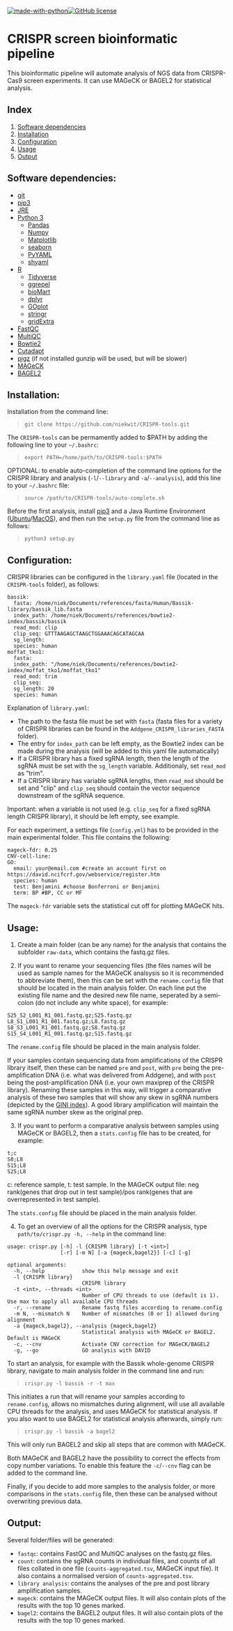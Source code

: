 [![made-with-python](https://img.shields.io/badge/Made%20with-Python-1f425f.svg)](https://www.python.org/)[![GitHub license](https://img.shields.io/github/license/Naereen/StrapDown.js.svg)](https://github.com/niekwit/CRISPR-tools/blob/master/LICENSE)

# CRISPR screen bioinformatic pipeline

This bioinformatic pipeline will automate analysis of NGS data from CRISPR-Cas9 screen experiments. It can use MAGeCK or BAGEL2 for statistical analysis.


## Index

1. [Software dependencies](https://github.com/niekwit/CRISPR-tools#software-dependencies)
2. [Installation](https://github.com/niekwit/CRISPR-tools#installation)
3. [Configuration](https://github.com/niekwit/CRISPR-tools#configuration)
4. [Usage](https://github.com/niekwit/CRISPR-tools#usage)
5. [Output](https://github.com/niekwit/CRISPR-tools#output)

## Software dependencies:

- [git](https://git-scm.com/)
- [pip3](https://stackoverflow.com/questions/6587507/how-to-install-pip-with-python-3)
- [JRE](https://ubuntu.com/tutorials/install-jre#1-overview)
- [Python 3](https://www.python.org/)
	- [Pandas](https://pandas.pydata.org/)
	- [Numpy](https://numpy.org/)
	- [Matplotlib](https://matplotlib.org/stable/index.html)
	- [seaborn](https://seaborn.pydata.org/index.html)
	- [PyYAML](https://pyyaml.org/)
	- [shyaml](https://pypi.org/project/shyaml/)
- [R](https://www.r-project.org/)
	- [Tidyverse](https://www.tidyverse.org/)
	- [ggrepel](https://www.rdocumentation.org/packages/ggrepel/versions/0.9.1)
	- [bioMart](https://bioconductor.org/packages/release/bioc/html/biomaRt.html)
	- [dplyr](https://www.rdocumentation.org/packages/dplyr/versions/0.7.8)
	- [GOplot](https://wencke.github.io/)
	- [stringr](https://www.rdocumentation.org/packages/stringr/versions/1.4.0)
	- [gridExtra](https://cran.r-project.org/web/packages/gridExtra/)
- [FastQC](https://www.bioinformatics.babraham.ac.uk/projects/fastqc/)
- [MultiQC](https://multiqc.info/)
- [Bowtie2](http://bowtie-bio.sourceforge.net/bowtie2/index.shtml)
- [Cutadapt](https://cutadapt.readthedocs.io/en/stable/)
- [pigz](https://zlib.net/pigz/) (if not installed gunzip will be used, but will be slower)
- [MAGeCK](https://sourceforge.net/p/mageck/wiki/Home/)
- [BAGEL2](https://github.com/hart-lab/bagel)

## Installation:

Installation from the command line:
> `git clone https://github.com/niekwit/CRISPR-tools.git`

The `CRISPR-tools` can be permamently added to $PATH by adding the following line to your `~/.bashrc`:
> `export PATH=/home/path/to/CRISPR-tools:$PATH`

OPTIONAL: to enable auto-completion of the command line options for the CRISPR library and analysis (`-l`/`--library` and `-a`/`--analysis`), add this line to your `~/.bashrc` file:
> `source /path/to/CRISPR-tools/auto-complete.sh`

Before the first analysis, install [pip3](https://stackoverflow.com/questions/6587507/how-to-install-pip-with-python-3) and a Java Runtime Environment ([Ubuntu](https://ubuntu.com/tutorials/install-jre)/[MacOS](https://docs.oracle.com/javase/10/install/installation-jdk-and-jre-macos.htm#JSJIG-GUID-2FE451B0-9572-4E38-A1A5-568B77B146DE)), and then run the `setup.py` file from the command line as follows:

> `python3 setup.py`

## Configuration:

CRISPR libraries can be configured in the `library.yaml` file (located in the `CRISPR-tools` folder), as follows:
```
bassik:
  fasta: /home/niek/Documents/references/fasta/Human/Bassik-library/bassik_lib.fasta
  index_path: /home/niek/Documents/references/bowtie2-index/bassik/bassik
  read_mod: clip
  clip_seq: GTTTAAGAGCTAAGCTGGAAACAGCATAGCAA
  sg_length:
  species: human
moffat_tko1:
  fasta:
  index_path: "/home/niek/Documents/references/bowtie2-index/moffat_tko1/moffat_tko1"
  read_mod: trim
  clip_seq:
  sg_length: 20
  species: human
```
Explanation of `library.yaml`:
* The path to the fasta file must be set with `fasta` (fasta files for a variety of CRISPR libraries can be found in the `Addgene_CRISPR_libraries_FASTA` folder).
* The entry for `index_path` can be left empty, as the Bowtie2 index can be made during the analysis (will be added to this yaml file automatically)
* If a CRISPR library has a fixed sgRNA length, then the length of the sgRNA must be set with the `sg_length` variable. Additionaly, set `read_mod` as "trim".
* If a CRISPR library has variable sgRNA lengths, then `read_mod` should be set and "clip" and `clip_seq` should contain the vector sequence downstream of the sgRNA sequence.

Important: when a variable is not used (e.g. `clip_seq` for a fixed sgRNA length CRISPR library), it should be left empty, see example.

For each experiment, a settings file (`config.yml`) has to be provided in the main experimental folder. This file contains the following:
```
mageck-fdr: 0.25
CNV-cell-line:
GO:
  email: your@email.com #create an account first on https://david.ncifcrf.gov/webservice/register.htm
  species: human
  test: Benjamini #choose Bonferroni or Benjamini
  term: BP #BP, CC or MF
```
The `mageck-fdr` variable sets the statistical cut off for plotting MAGeCK hits.

## Usage:

1. Create a main folder (can be any name) for the analysis that contains the subfolder `raw-data`, which contains the fastq.gz files.

2. If you want to rename your sequencing files (the files names will be used as sample names for the MAGeCK analsysis so it is recommended to abbreviate them), then this can be set with the `rename.config` file that should be located in the main analysis folder.
On each line put the existing file name and the desired new file name, seperated by a semi-colon (do not include any white space), for example:
```
S25_S2_L001_R1_001.fastq.gz;S25.fastq.gz
L8_S1_L001_R1_001.fastq.gz;L8.fastq.gz
S8_S3_L001_R1_001.fastq.gz;S8.fastq.gz
S15_S4_L001_R1_001.fastq.gz;S15.fastq.gz
```
The `rename.config` file should be placed in the main analysis folder.

If your samples contain sequencing data from amplifications of the CRISPR library itself, then these can be named `pre` and `post`, with `pre` being the pre-amplification DNA (i.e. what was delivered from Addgene), and  with `post` being the post-amplification DNA (i.e. your own maxiprep of the CRISPR library). Renaming these samples in this way, will trigger a comparative analysis of these two samples that will show any skew in sgRNA numbers (depicted by the [GINI index](https://en.wikipedia.org/wiki/Gini_coefficient)). A good library amplification will maintain the same sgRNA number skew as the original prep.

3. If you want to perform a comparative analysis between samples using MAGeCK or BAGEL2, then a `stats.config` file has to be created, for example:
```
t;c
S8;L8
S15;L8
S25;L8
```
c: reference sample, t: test sample. In the MAGeCK output file: neg rank(genes that drop out in test sample)/pos rank(genes that are overrepresented in test sample).

The `stats.config` file should be placed in the main analysis folder.

4. To get an overview of all the options for the CRISPR analysis, type `path/to/crispr.py -h, --help` in the command line:
```
usage: crispr.py [-h] -l {CRISPR library} [-t <int>]
                 [-r] [-m N] [-a {mageck,bagel2}] [-c] [-g]

optional arguments:
  -h, --help            show this help message and exit
  -l {CRISPR library}
                        CRISPR library
  -t <int>, --threads <int>
                        Number of CPU threads to use (default is 1). Use max to apply all available CPU threads
  -r, --rename          Rename fastq files according to rename.config
  -m N, --mismatch N    Number of mismatches (0 or 1) allowed during alignment
  -a {mageck,bagel2}, --analysis {mageck,bagel2}
                        Statistical analysis with MAGeCK or BAGEL2. Default is MAGeCK
  -c, --cnv             Activate CNV correction for MAGeCK/BAGEL2
  -g, --go              GO analysis with DAVID

```
To start an analysis, for example with the Bassik whole-genome CRISPR library, navigate to main analysis folder in the command line and run:

> `crispr.py -l bassik -r -t max`

This initiates a run that will rename your samples according to `rename.config`, allows no mismatches during alignment, will use all available CPU threads for the analysis, and uses MAGeCK for statistical analysis.
If you also want to use BAGEL2 for statistical analysis afterwards, simply run:

> `crispr.py -l bassik -a bagel2`

This will only run BAGEL2 and skip all steps that are common with MAGeCK.

Both MAGeCK and BAGEL2 have the possibility to correct the effects from copy number variations. To enable this feature the `-c`/`--cnv` flag can be added to the command line.

Finally, if you decide to add more samples to the analysis folder, or more comparisons in the `stats.config` file,
then these can be analysed without overwriting previous data.

## Output:

Several folder/files will be generated:

* `fastqc`: contains FastQC and MultiQC analyses on the fastq.gz files.
* `count`: contains the sgRNA counts in individual files, and counts of all files collated in one file (`counts-aggregated.tsv`, MAGeCK input file). It also contains a normalised version of `counts-aggregated.tsv`.
* `library analysis`: contains the analyses of the pre and post library amplification samples.
* `mageck`: contains the MAGeCK output files. It will also contain plots of the results with the top 10 genes marked.
* `bagel2`: contains the BAGEL2 output files. It will also contain plots of the results with the top 10 genes marked.
